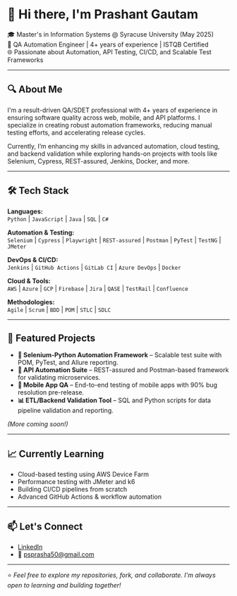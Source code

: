 # 👋 Hi there, I'm Prashant Gautam

🎓 Master's in Information Systems @ Syracuse University (May 2025)  
🧪 QA Automation Engineer | 4+ years of experience | ISTQB Certified  
🌐 Passionate about Automation, API Testing, CI/CD, and Scalable Test Frameworks

---

## 🔍 About Me

I'm a result-driven QA/SDET professional with 4+ years of experience in ensuring software quality across web, mobile, and API platforms. I specialize in creating robust automation frameworks, reducing manual testing efforts, and accelerating release cycles.

Currently, I’m enhancing my skills in advanced automation, cloud testing, and backend validation while exploring hands-on projects with tools like Selenium, Cypress, REST-assured, Jenkins, Docker, and more.

---

## 🛠️ Tech Stack

**Languages:**  
`Python` | `JavaScript` | `Java` | `SQL` | `C#`

**Automation & Testing:**  
`Selenium` | `Cypress` | `Playwright` | `REST-assured` | `Postman` | `PyTest` | `TestNG` | `JMeter`

**DevOps & CI/CD:**  
`Jenkins` | `GitHub Actions` | `GitLab CI` | `Azure DevOps` | `Docker`

**Cloud & Tools:**  
`AWS` | `Azure` | `GCP` | `Firebase` | `Jira` | `QASE` | `TestRail` | `Confluence`

**Methodologies:**  
`Agile` | `Scrum` | `BDD` | `POM` | `STLC` | `SDLC`

---

## 🚀 Featured Projects

- **🔧 Selenium-Python Automation Framework** – Scalable test suite with POM, PyTest, and Allure reporting.  
- **📡 API Automation Suite** – REST-assured and Postman-based framework for validating microservices.  
- **📱 Mobile App QA** – End-to-end testing of mobile apps with 90% bug resolution pre-release.  
- **📊 ETL/Backend Validation Tool** – SQL and Python scripts for data pipeline validation and reporting.

*(More coming soon!)*

---

## 📈 Currently Learning

- Cloud-based testing using AWS Device Farm  
- Performance testing with JMeter and k6  
- Building CI/CD pipelines from scratch  
- Advanced GitHub Actions & workflow automation

---

## 📫 Let's Connect

- [LinkedIn](https://www.linkedin.com/in/gautam-prashant)
- 📧 psprasha50@gmail.com

---

⭐ *Feel free to explore my repositories, fork, and collaborate. I'm always open to learning and building together!*

